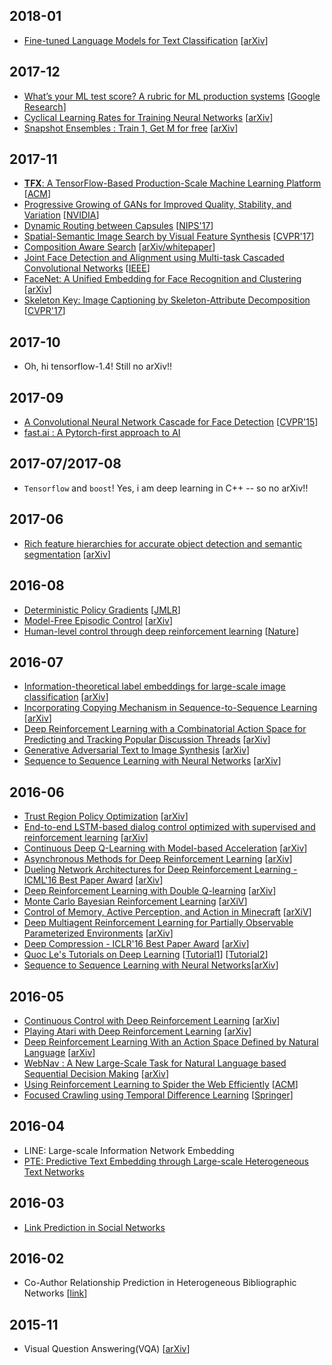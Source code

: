 ## 2018-01
- [Fine-tuned Language Models for Text Classification](https://github.com/domarps/papers-i-read/blob/master/fitLAM.md) [[arXiv](https://arxiv.org/abs/1801.06146)]
## 2017-12
- [What’s your ML test score? A rubric for ML production systems](https://github.com/domarps/papers-i-read/blob/master/ml-test-score.md) [[Google Research](https://static.googleusercontent.com/media/research.google.com/en//pubs/archive/45742.pdf)]
- [Cyclical Learning Rates for Training Neural Networks](https://medium.com/@domarps/democratizing-state-of-the-art-sota-techniques-in-ai-6bb473fed44a) [[arXiv](https://arxiv.org/abs/1506.01186)]
- [Snapshot Ensembles : Train 1, Get M for free](https://medium.com/@domarps/democratizing-state-of-the-art-sota-techniques-in-ai-6bb473fed44a) [[arXiv](https://arxiv.org/pdf/1704.00109.pdf)]


## 2017-11
- [**TFX**: A TensorFlow-Based Production-Scale Machine Learning Platform](https://github.com/domarps/papers-i-read/blob/master/TFX.md) [[ACM](https://dl.acm.org/citation.cfm?id=3098021)]
- [Progressive Growing of GANs for Improved Quality, Stability, and Variation](https://github.com/domarps/papers-i-read/blob/master/ProGroGAN.md) [[NVIDIA](http://research.nvidia.com/publication/2017-10_Progressive-Growing-of)]
- [Dynamic Routing between Capsules](https://github.com/domarps/papers-i-read/blob/master/capsule.md) [[NIPS'17](http://papers.nips.cc/paper/6975-dynamic-routing-between-capsules.pdf)]
- [Spatial-Semantic Image Search by Visual Feature Synthesis](https://github.com/domarps/papers-i-read/blob/master/spatial_search.md) [[CVPR'17](http://web.cecs.pdx.edu/~fliu/papers/cvpr2017-search.pdf)]
- [Composition Aware Search](https://github.com/domarps/papers-i-read/blob/master/CAS.md) [[arXiv/whitepaper](https://www.shutterstock.com/labs/compositionsearch/static/cas-final.pdf)]
- [Joint Face Detection and Alignment using Multi-task Cascaded Convolutional Networks](https://github.com/domarps/papers-i-read/blob/master/MTCNN.md) [[IEEE](https://kpzhang93.github.io/MTCNN_face_detection_alignment/index.html)]
- [FaceNet: A Unified Embedding for Face Recognition and Clustering](https://github.com/domarps/papers-i-read/blob/master/faceNet.md) [[arXiv](https://arxiv.org/pdf/1503.03832.pdf)]
- [Skeleton Key: Image Captioning by Skeleton-Attribute Decomposition](https://github.com/domarps/papers-i-read/blob/master/autocaption.md) [[CVPR'17](http://acsweb.ucsd.edu/~yuw176/report/cvpr_2017.pdf)]


## 2017-10
- Oh, hi tensorflow-1.4! Still no arXiv!!

## 2017-09
- [A Convolutional Neural Network Cascade for Face Detection](https://github.com/domarps/papers-i-read/blob/master/CAS.md) [[CVPR'15](http://www.cv-foundation.org/openaccess/content_cvpr_2015/papers/Li_A_Convolutional_Neural_2015_CVPR_paper.pdf)]
- [fast.ai : A Pytorch-first approach to AI](http://www.fast.ai/2017/09/08/introducing-pytorch-for-fastai/)

## 2017-07/2017-08
- `Tensorflow` and `boost`! Yes, i am deep learning in C++ -- so no arXiv!!


## 2017-06
- [Rich feature hierarchies for accurate object detection and semantic segmentation](https://github.com/domarps/papers-i-read/blob/master/R-CNN.md) [[arXiv](https://arxiv.org/abs/1311.2524)]


## 2016-08
- [Deterministic Policy Gradients](https://github.com/domarps/papers-i-read/blob/master/deterministicPolicyGradients) [[JMLR](http://jmlr.org/proceedings/papers/v32/silver14.pdf)]
- [Model-Free Episodic Control](https://github.com/domarps/papers-i-read/blob/master/modelFreeEpisodicControl.md) [[arXiv](https://arxiv.org/abs/1606.04460)]
- [Human-level control through deep reinforcement learning](https://github.com/domarps/papers-i-read/blob/master/humanLevelControl.md) [[Nature](http://www.nature.com/nature/journal/v518/n7540/full/nature14236.html)]

## 2016-07
- [Information-theoretical label embeddings for
large-scale image classification](https://github.com/domarps/papers-i-read/blob/master/infoTheoreticalEmb.md) [[arXiv](https://arxiv.org/abs/1607.05691)]
- [Incorporating Copying Mechanism in Sequence-to-Sequence Learning](https://github.com/domarps/papers-i-read/blob/master/copyMechanism.md) [[arXiv](https://arxiv.org/abs/1603.06393)]
- [Deep Reinforcement Learning with a Combinatorial Action Space for Predicting and Tracking Popular Discussion Threads](https://github.com/domarps/papers-i-read/blob/master/discussionThreads.md) [[arXiv](https://arxiv.org/abs/1606.03667)]
- [Generative Adversarial Text to Image Synthesis](https://github.com/domarps/papers-i-read/blob/master/genAdversarial.md) [[arXiv](https://arxiv.org/abs/1605.05396)]
- [Sequence to Sequence Learning with Neural Networks](https://github.com/domarps/papers-i-read/blob/master/seq2Seq.md) [[arXiv](https://arxiv.org/abs/1409.3215)]

## 2016-06
- [Trust Region Policy Optimization](https://github.com/domarps/papers-i-read/blob/master/trustBasedOptimization.md) [[arXiv](https://arxiv.org/abs/1502.05477)]
- [End-to-end LSTM-based dialog control optimized with supervised and reinforcement learning](https://github.com/domarps/papers-i-read/blob/master/end-to-end-LSTM.md) [[arXiv](https://arxiv.org/abs/1606.01269#)]
- [Continuous Deep Q-Learning with Model-based Acceleration](https://github.com/domarps/papers-i-read/blob/master/contDeepRL.md) [[arXiv](http://arxiv.org/abs/1603.00748)]
- [Asynchronous Methods for Deep Reinforcement Learning](https://github.com/domarps/papers-i-read/blob/master/asyncMethodsDRL.md) [[arXiv](https://arxiv.org/abs/1602.01783)]
- [Dueling Network Architectures for Deep Reinforcement Learning - ICML'16 Best Paper Award](https://github.com/domarps/papers-i-read/blob/master/duelingNetworkArch.md) [[arXiv](http://arxiv.org/abs/1511.06581)]
- [Deep Reinforcement Learning with Double Q-learning](https://github.com/domarps/papers-i-read/blob/master/doubleQLearning.md) [[arXiv](http://arxiv.org/abs/1509.06461)]
- [Monte Carlo Bayesian Reinforcement Learning](https://github.com/domarps/papers-i-read/blob/master/MonteCarloBayesianRL.md) [[arXiV](http://arxiv.org/abs/1206.6449)]
- [Control of Memory, Active Perception, and Action in Minecraft](https://github.com/domarps/papers-i-read/blob/master/mineCraft.md) [[arXiV](http://arxiv.org/abs/1605.09128)]
- [Deep Multiagent Reinforcement Learning for Partially Observable Parameterized Environments](https://github.com/domarps/papers-i-read/blob/master/multiAgentRL.md) [[arXiv](http://arxiv.org/pdf/1511.04143.pdf)]
- [Deep Compression - ICLR'16 Best Paper Award](https://github.com/domarps/papers-i-read/blob/master/deepCompression.md) [[arXiv](http://arxiv.org/abs/1510.00149)]
- [Quoc Le's Tutorials on Deep Learning](http://www.trivedigaurav.com/blog/quoc-les-lectures-on-deep-learning/) [[Tutorial1](https://cs.stanford.edu/~quocle/tutorial1.pdf)] [[Tutorial2](https://cs.stanford.edu/~quocle/tutorial2.pdf)]
- [Sequence to Sequence Learning with Neural Networks](seq2Seq.md)[[arXiv](https://arxiv.org/abs/1409.3215)]

## 2016-05
- [Continuous Control with Deep Reinforcement Learning](https://github.com/domarps/papers-i-read/blob/master/contControlDRL.md) [[arXiv](http://arxiv.org/abs/1509.02971)]
- [Playing Atari with Deep Reinforcement Learning](https://github.com/domarps/papers-i-read/blob/master/playingAtari.md) [[arXiv](https://arxiv.org/abs/1312.5602)]
- [Deep Reinforcement Learning With an Action Space Defined by Natural Language](https://github.com/domarps/papers-i-read/blob/master/DRRN.md) [[arXiv](http://arxiv.org/abs/1511.04636)]
- [WebNav : A New Large-Scale Task for Natural Language based Sequential Decision Making](https://github.com/domarps/papers-i-read/blob/master/WebNav.md) [[arXiv](http://arxiv.org/abs/1602.02261)]
- [Using Reinforcement Learning to Spider the Web Efficiently](https://github.com/domarps/papers-i-read/blob/master/webSpidering.md) [[ACM](http://dl.acm.org/citation.cfm?id=657633)]
- [Focused Crawling using Temporal Difference Learning](https://github.com/domarps/papers-i-read/blob/master/TDLearning.md) [[Springer](http://link.springer.com/chapter/10.1007%2F978-3-540-24674-9_16)]

## 2016-04
- LINE: Large-scale Information Network Embedding
- [PTE: Predictive Text Embedding through Large-scale Heterogeneous Text Networks](https://chara.cs.illinois.edu/sites/cs591txt/files/0408-presentation.pdf)

## 2016-03
- [Link Prediction in Social Networks](https://uofi.box.com/s/nhgzf85bytamdglppbjgc0h4gkzq5zyo)

## 2016-02
- Co-Author Relationship Prediction in Heterogeneous Bibliographic Networks [[link](http://www.ccs.neu.edu/home/yzsun/papers/asonam11_pathpredict.pdf)]

## 2015-11
- Visual Question Answering(VQA) [[arXiv](http://arxiv.org/abs/1505.00468)]


